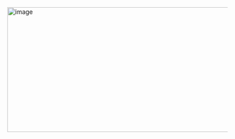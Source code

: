 

<img width="584" height="286" alt="image" src="https://github.com/user-attachments/assets/30ccdf1b-04ad-4abf-a171-0bc6c56b6791" />

